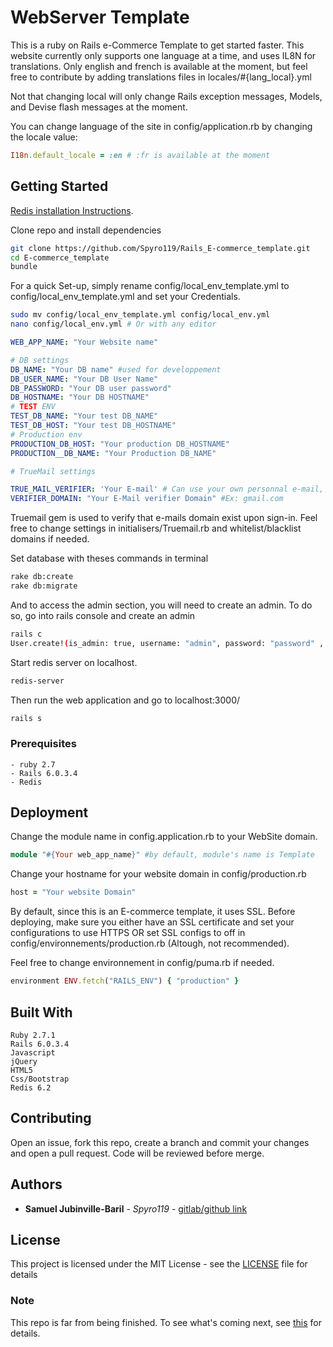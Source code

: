 # WebServer Template

This is a ruby on Rails e-Commerce Template to get started faster.
This website currently only supports one language at a time, and uses IL8N for translations. Only english and french is available at the moment, but feel free to contribute by adding translations files in locales/#{lang_local}.yml

Not that changing local will only change Rails exception messages, Models, and Devise flash messages at the moment. 

You can change language of the site in config/application.rb by changing the locale value: 

```ruby
I18n.default_locale = :en # :fr is available at the moment
```

## Getting Started

[Redis installation Instructions](https://redis.io/topics/quickstart).

Clone repo and install dependencies
```bash
git clone https://github.com/Spyro119/Rails_E-commerce_template.git
cd E-commerce_template
bundle

```
For a quick Set-up, simply rename config/local_env_template.yml to config/local_env_template.yml and set your Credentials.

```bash
sudo mv config/local_env_template.yml config/local_env.yml
nano config/local_env.yml # Or with any editor
```

```yml
WEB_APP_NAME: "Your Website name"

# DB settings
DB_NAME: "Your DB name" #used for developpement
DB_USER_NAME: "Your DB User Name"
DB_PASSWORD: "Your DB user password"
DB_HOSTNAME: "Your DB HOSTNAME"
# TEST ENV
TEST_DB_NAME: "Your test DB_NAME"
TEST_DB_HOST: "Your test DB_HOSTNAME"
# Production env
PRODUCTION_DB_HOST: "Your production DB_HOSTNAME"
PRODUCTION__DB_NAME: "Your Production DB_NAME"

# TrueMail settings

TRUE_MAIL_VERIFIER: 'Your E-mail' # Can use your own personnal e-mail, but is recommended to use the same mailer as the one used for this website if setup.
VERIFIER_DOMAIN: "Your E-Mail verifier Domain" #Ex: gmail.com
```

Truemail gem is used to verify that e-mails domain exist upon sign-in. Feel free to change settings in initialisers/Truemail.rb and whitelist/blacklist domains if needed.

Set database with theses commands in terminal

```bash
rake db:create
rake db:migrate
```

And to access the admin section, you will need to create an admin. To do so, go into rails console and create an admin 
```bash
rails c
User.create!(is_admin: true, username: "admin", password: "password" , email: "email@domain.com", first_name: "first_name", last_name: "Last_name")
```
Start redis server on localhost.
```bash
redis-server
```


Then run the web application and go to localhost:3000/ 
```bash 
rails s
```

### Prerequisites

```
- ruby 2.7
- Rails 6.0.3.4
- Redis
```

## Deployment

<!-- Add additional notes about how to deploy this on a live system -->
Change the module name in config.application.rb to your WebSite domain. 

```ruby
module "#{Your web_app_name}" #by default, module's name is Template
```
Change your hostname for your website domain in config/production.rb

```ruby 
host = "Your website Domain"
```
By default, since this is an E-commerce template, it uses SSL. Before deploying, make sure you either have an SSL certificate and set your configurations to use HTTPS OR set SSL configs to off in config/environnements/production.rb (Altough, not recommended).

Feel free to change environnement in config/puma.rb if needed. 
```ruby
environment ENV.fetch("RAILS_ENV") { "production" }
 ```

## Built With

```
Ruby 2.7.1
Rails 6.0.3.4
Javascript
jQuery
HTML5
Css/Bootstrap
Redis 6.2
```

## Contributing

Open an issue, fork this repo, create a branch and commit your changes and open a pull request. Code will be reviewed before merge.

## Authors

* **Samuel Jubinville-Baril** - *Spyro119* - [gitlab/github link]()

## License

This project is licensed under the MIT License - see the [LICENSE](LICENSE) file for details


### Note
This repo is far from being finished.
To see what's coming next, see [this](TODO) for details.
